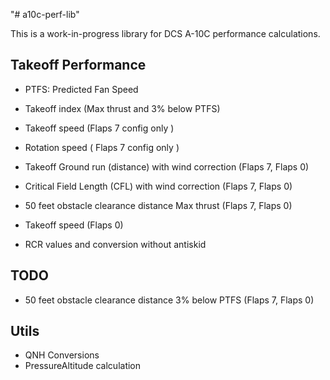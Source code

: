"# a10c-perf-lib" 

This is a work-in-progress library for DCS A-10C performance calculations.

## Takeoff Performance

- PTFS: Predicted Fan Speed
- Takeoff index (Max thrust and 3% below PTFS)
- Takeoff speed (Flaps 7 config only )
- Rotation speed ( Flaps 7 config only )
- Takeoff Ground run (distance)  with wind correction (Flaps 7, Flaps 0)
- Critical Field Length (CFL) with wind correction (Flaps 7, Flaps 0)
- 50 feet obstacle clearance distance Max thrust (Flaps 7, Flaps 0)
- Takeoff speed (Flaps 0)

- RCR values and conversion without antiskid

## TODO

- 50 feet obstacle clearance distance 3% below PTFS (Flaps 7, Flaps 0)


## Utils

- QNH Conversions
- PressureAltitude calculation
